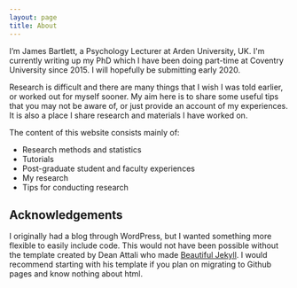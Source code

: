 ```yaml
---
layout: page
title: About
---
```


I’m James Bartlett, a Psychology Lecturer at Arden University, UK. I'm currently writing up my PhD which I have been doing part-time at Coventry University since 2015. I will hopefully be submitting early 2020. 

Research is difficult and there are many things that I wish I was told earlier, or worked out for myself sooner. My aim here is to share some useful tips that you may not be aware of, or just provide an account of my experiences. It is also a place I share research and materials I have worked on. 

The content of this website consists mainly of:

- Research methods and statistics
- Tutorials
- Post-graduate student and faculty experiences
- My research
- Tips for conducting research

## Acknowledgements
I originally had a blog through WordPress, but I wanted something more flexible to easily include code. This would not have been possible without the template created by Dean Attali who made [Beautiful Jekyll](http://deanattali.com/beautiful-jekyll/). I would recommend starting with his template if you plan on migrating to Github pages and know nothing about html. 
